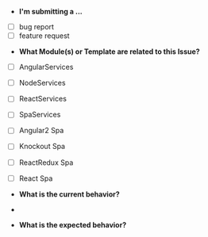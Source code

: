 * **I'm submitting a ...**
- [ ] bug report
- [ ] feature request

* **What Module(s) or Template are related to this Issue?**
- [ ] AngularServices
- [ ] NodeServices
- [ ] ReactServices
- [ ] SpaServices

- [ ] Angular2 Spa
- [ ] Knockout Spa 
- [ ] ReactRedux Spa
- [ ] React Spa


* **What is the current behavior?**
* 

* **What is the expected behavior?**






